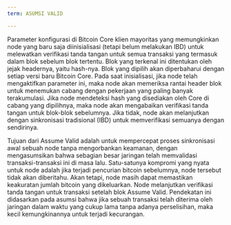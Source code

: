 ```yaml
---
term: ASUMSI VALID

---
```

Parameter konfigurasi di Bitcoin Core klien mayoritas yang memungkinkan node yang baru saja diinisialisasi (tetapi belum melakukan IBD) untuk melewatkan verifikasi tanda tangan untuk semua transaksi yang termasuk dalam blok sebelum blok tertentu. Blok yang terkenal ini ditentukan oleh jejak headernya, yaitu hash-nya. Blok yang dipilih akan diperbaharui dengan setiap versi baru Bitcoin Core. Pada saat inisialisasi, jika node telah mengaktifkan parameter ini, maka node akan memeriksa rantai header blok untuk menemukan cabang dengan pekerjaan yang paling banyak terakumulasi. Jika node mendeteksi hash yang disediakan oleh Core di cabang yang dipilihnya, maka node akan mengabaikan verifikasi tanda tangan untuk blok-blok sebelumnya. Jika tidak, node akan melanjutkan dengan sinkronisasi tradisional (IBD) untuk memverifikasi semuanya dengan sendirinya.

Tujuan dari Assume Valid adalah untuk mempercepat proses sinkronisasi awal sebuah node tanpa mengorbankan keamanan, dengan mengasumsikan bahwa sebagian besar jaringan telah memvalidasi transaksi-transaksi ini di masa lalu. Satu-satunya kompromi yang nyata untuk node adalah jika terjadi pencurian bitcoin sebelumnya, node tersebut tidak akan diberitahu. Akan tetapi, node masih dapat memastikan keakuratan jumlah bitcoin yang dikeluarkan. Node melanjutkan verifikasi tanda tangan untuk transaksi setelah blok Assume Valid. Pendekatan ini didasarkan pada asumsi bahwa jika sebuah transaksi telah diterima oleh jaringan dalam waktu yang cukup lama tanpa adanya perselisihan, maka kecil kemungkinannya untuk terjadi kecurangan.